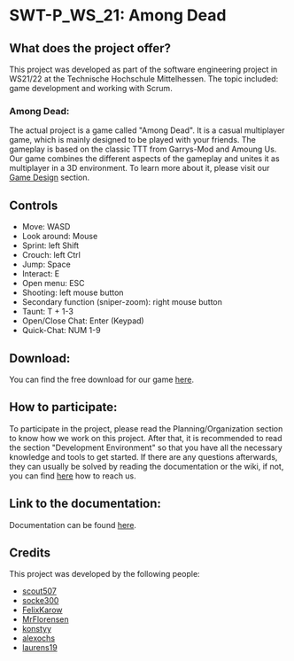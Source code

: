 # SWT-P_WS_21: **Among Dead**

## What does the project offer?
This project was developed as part of the software engineering project in WS21/22 at the Technische Hochschule Mittelhessen.
The topic included: game development and working with Scrum.

### Among Dead:
The actual project is a game called "Among Dead". It is a casual multiplayer game, which is mainly designed to be played with your friends.
The gameplay is based on the classic TTT from Garrys-Mod and Amoung Us. Our game combines the different aspects of the gameplay and unites it as multiplayer in a 3D environment. To learn more about it, please visit our [Game Design](https://github.com/scout507/SWT-P_WS_21/wiki/Game-Design#idee) section.

## Controls

* Move: WASD
* Look around: Mouse
* Sprint: left Shift
* Crouch: left Ctrl
* Jump: Space
* Interact: E
* Open menu: ESC
* Shooting: left mouse button
* Secondary function (sniper-zoom): right mouse button
* Taunt: T + 1-3
* Open/Close Chat: Enter (Keypad)
* Quick-Chat: NUM 1-9

## Download:
You can find the free download for our game [here](https://github.com/scout507/SWT-P_WS_21/releases/tag/v1.0.0).

## How to participate:
To participate in the project, please read the Planning/Organization section to know how we work on this project. After that, it is recommended to read the section "Development Environment" so that you have all the necessary knowledge and tools to get started. If there are any questions afterwards, they can usually be solved by reading the documentation or the wiki, if not, you can find [here](https://github.com/scout507/SWT-P_WS_21/wiki/Plannung-Organisation#kommunikation) how to reach us.

## Link to the documentation:
Documentation can be found [here](https://scout507.github.io/SWT-P_WS_21/annotated.html).

## Credits
This project was developed by the following people: 
* [scout507](https://github.com/scout507)
* [socke300](https://github.com/socke300)
* [FelixKarow](https://github.com/FelixKarow)
* [MrFlorensen](https://github.com/MrFlorensen)
* [konstyy](https://github.com/konstyy)
* [alexochs](https://github.com/alexochs)
* [laurens19](https://github.com/laurens19)
